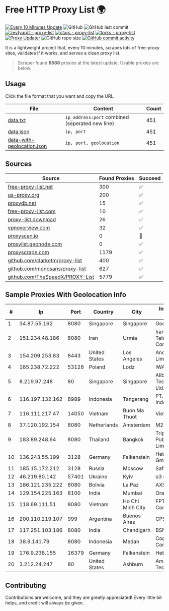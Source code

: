 
# Free HTTP Proxy List 🌍

[![Every 10 Minutes Update](https://github.com/mertguvencli/http-proxy-list/actions/workflows/main.yml/badge.svg?branch=main)](https://github.com/mertguvencli/http-proxy-list/actions/workflows/main.yml)
![GitHub](https://img.shields.io/github/license/mertguvencli/http-proxy-list)
![GitHub last commit](https://img.shields.io/github/last-commit/mertguvencli/http-proxy-list)
[![zevtyardt - proxy-list](https://img.shields.io/static/v1?label=zevtyardt&message=proxy-list&color=blue&logo=github)](https://github.com/zevtyardt/proxy-list "Go to GitHub repo")
[![stars - proxy-list](https://img.shields.io/github/stars/zevtyardt/proxy-list?style=social)](https://github.com/zevtyardt/proxy-list)
[![forks - proxy-list](https://img.shields.io/github/forks/zevtyardt/proxy-list?style=social)](https://github.com/zevtyardt/proxy-list)
[![Proxy Updater](https://github.com/zevtyardt/proxy-list/workflows/Proxy%20Updater/badge.svg)](https://github.com/zevtyardt/proxy-list/actions?query=workflow:"Proxy+Updater")
![GitHub repo size](https://img.shields.io/github/repo-size/zevtyardt/proxy-list)
[![GitHub commit activity](https://img.shields.io/github/commit-activity/m/zevtyardt/proxy-list?logo=commits)](https://github.com/zevtyardt/proxy-list/commits/main)

It is a lightweight project that, every 10 minutes, scrapes lots of free-proxy sites, validates if it works, and serves a clean proxy list.

> Scraper found **8568** proxies at the latest update. Usable proxies are below.

## Usage

Click the file format that you want and copy the URL.

|File|Content|Count|
|----|-------|-----|
|[data.txt](https://raw.githubusercontent.com/mertguvencli/http-proxy-list/main/proxy-list/data.txt)|`ip_address:port` combined (seperated new line)|451|
|[data.json](https://raw.githubusercontent.com/mertguvencli/http-proxy-list/main/proxy-list/data.json)|`ip, port`|451|
|[data-with-geolocation.json](https://raw.githubusercontent.com/mertguvencli/http-proxy-list/main/proxy-list/data-with-geolocation.json)|`ip, port, geolocation`|451|

## Sources

|Source|Found Proxies|Succeed|
|------|-------------|-------|
|[free-proxy-list.net](https://free-proxy-list.net)|300|✅|
|[us-proxy.org](https://www.us-proxy.org)|200|✅|
|[proxydb.net](http://proxydb.net)|15|✅|
|[free-proxy-list.com](https://free-proxy-list.com/?page=&port=&type%5B%5D=http&type%5B%5D=https&up_time=0&search=Search)|10|✅|
|[proxy-list.download](https://www.proxy-list.download/HTTP)|26|✅|
|[vpnoverview.com](https://vpnoverview.com/privacy/anonymous-browsing/free-proxy-servers)|32|✅|
|[proxyscan.io](https://www.proxyscan.io)|0|🚫|
|[proxylist.geonode.com](https://proxylist.geonode.com/api/proxy-list?limit=300&page=1&sort_by=lastChecked&sort_type=desc&protocols=http,https)|0|✅|
|[proxyscrape.com](https://api.proxyscrape.com/v2/?request=displayproxies&protocol=http&timeout=10000&country=all&ssl=all&anonymity=all)|1179|✅|
|[github.com/clarketm/proxy-list](https://raw.githubusercontent.com/clarketm/proxy-list/master/proxy-list-raw.txt)|400|✅|
|[github.com/monosans/proxy-list](https://raw.githubusercontent.com/monosans/proxy-list/main/proxies/http.txt)|627|✅|
|[github.com/TheSpeedX/PROXY-List](https://raw.githubusercontent.com/TheSpeedX/PROXY-List/master/http.txt)|5779|✅|


## Sample Proxies With Geolocation Info

|#|Ip|Port|Country|City|Internet Service Provider|
|-|--|----|-------|----|-------------------------|
|1|34.87.55.162|8080|Singapore|Singapore|Google LLC|
|2|151.234.48.186|8080|Iran|Urmia|Iran Telecommunication Company PJS|
|3|154.209.253.83|8443|United States|Los Angeles|Anchnet Asia Limited|
|4|185.238.72.222|53128|Poland|Lodz|IWACOM Sp. z o.o.|
|5|8.219.97.248|80|Singapore|Singapore|Alibaba (US) Technology Co., Ltd.|
|6|116.197.132.162|8989|Indonesia|Tangerang|PT. Fiber Networks Indonesia|
|7|116.111.217.47|14050|Vietnam|Buon Ma Thuot|Viettel Corporation|
|8|37.120.192.154|8080|Netherlands|Amsterdam|M247 Europe SRL|
|9|183.89.248.64|8080|Thailand|Bangkok|Triple T Broadband Public Company Limited|
|10|136.243.55.199|3128|Germany|Falkenstein|Hetzner Online GmbH|
|11|185.15.172.212|3128|Russia|Moscow|SafeData LLC|
|12|46.219.80.142|57401|Ukraine|Kyiv|o3 core|
|13|186.121.235.222|8080|Bolivia|La Paz|AXS Bolivia S. A.|
|14|129.154.225.163|8100|India|Mumbai|Oracle Corporation|
|15|118.69.111.51|8080|Vietnam|Ho Chi Minh City|FPT Telecom Company|
|16|200.110.219.107|999|Argentina|Buenos Aires|CPS|
|17|117.251.103.186|8080|India|Chandigarh|BSNL Internet|
|18|38.9.141.79|8080|Indonesia|Medan|Cogent Communications|
|19|176.9.238.155|16379|Germany|Falkenstein|Hetzner|
|20|3.212.24.247|80|United States|Ashburn|Amazon Technologies Inc.|



## Contributing

Contributions are welcome, and they are greatly appreciated! Every
little bit helps, and credit will always be given.

